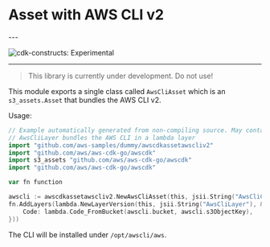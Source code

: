 # Asset with AWS CLI v2

<!--BEGIN STABILITY BANNER-->---


![cdk-constructs: Experimental](https://img.shields.io/badge/cdk--constructs-experimental-important.svg?style=for-the-badge)

---


> This library is currently under development. Do not use!

<!--END STABILITY BANNER-->

This module exports a single class called `AwsCliAsset` which is an `s3_assets.Asset` that bundles the AWS CLI v2.

Usage:

```go
// Example automatically generated from non-compiling source. May contain errors.
// AwsCliLayer bundles the AWS CLI in a lambda layer
import "github.com/aws-samples/dummy/awscdkassetawscliv2"
import "github.com/aws/aws-cdk-go/awscdk"
import s3_assets "github.com/aws/aws-cdk-go/awscdk"
import "github.com/aws/aws-cdk-go/awscdk"

var fn function

awscli := awscdkassetawscliv2.NewAwsCliAsset(this, jsii.String("AwsCliCode"))
fn.AddLayers(lambda.NewLayerVersion(this, jsii.String("AwsCliLayer"), &LayerVersionProps{
	Code: lambda.Code_FromBucket(awscli.bucket, awscli.s3ObjectKey),
}))
```

The CLI will be installed under `/opt/awscli/aws`.
